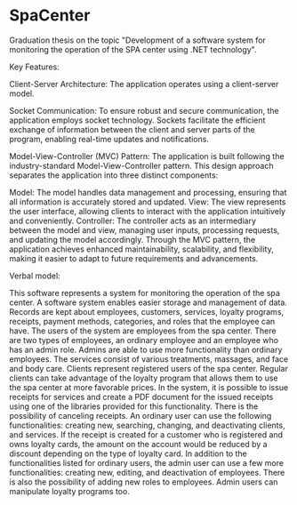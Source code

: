 # SpaCenter
Graduation thesis on the topic "Development of a software system for monitoring the operation of the SPA center using .NET technology".

Key Features:

Client-Server Architecture: The application operates using a client-server model.

Socket Communication: To ensure robust and secure communication, the application employs socket technology. Sockets facilitate the efficient exchange of information between the client and server parts of the program, enabling real-time updates and notifications.

Model-View-Controller (MVC) Pattern: The application is built following the industry-standard Model-View-Controller pattern. This design approach separates the application into three distinct components:

Model: The model handles data management and processing, ensuring that all information is accurately stored and updated.
View: The view represents the user interface, allowing clients to interact with the application intuitively and conveniently.
Controller: The controller acts as an intermediary between the model and view, managing user inputs, processing requests, and updating the model accordingly.
Through the MVC pattern, the application achieves enhanced maintainability, scalability, and flexibility, making it easier to adapt to future requirements and advancements.


Verbal model:

This software represents a system for monitoring the operation of the spa center. A software system enables easier storage and management of data. Records are kept about employees, customers, services, loyalty programs, receipts, payment methods, categories, and roles that the employee can have.
The users of the system are employees from the spa center. There are two types of employees, an ordinary employee and an employee who has an admin role. Admins are able to use more functionality than ordinary employees.
The services consist of various treatments, massages, and face and body care.
Clients represent registered users of the spa center. Regular clients can take advantage of the loyalty program that allows them to use the spa center at more favorable prices.
In the system, it is possible to issue receipts for services and create a PDF document for the issued receipts using one of the libraries provided for this functionality. There is the possibility of canceling receipts.
An ordinary user can use the following functionalities: creating new, searching, changing, and deactivating clients, and services. If the receipt is created for a customer who is registered and owns loyalty cards, the amount on the account would be reduced by a discount depending on the type of loyalty card. 
In addition to the functionalities listed for ordinary users, the admin user can use a few more functionalities: creating new, editing, and deactivation of employees. There is also the possibility of adding new roles to employees. Admin users can manipulate loyalty programs too.
